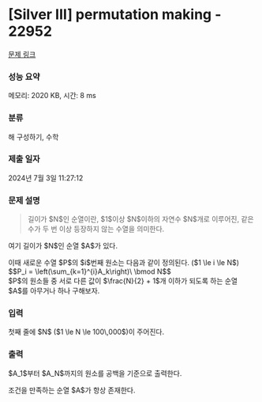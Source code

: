 # [Silver III] permutation making - 22952 

[문제 링크](https://www.acmicpc.net/problem/22952) 

### 성능 요약

메모리: 2020 KB, 시간: 8 ms

### 분류

해 구성하기, 수학

### 제출 일자

2024년 7월 3일 11:27:12

### 문제 설명

<blockquote>
<p>길이가 $N$인 순열이란, $1$이상 $N$이하의 자연수 $N$개로 이루어진, 같은 수가 두 번 이상 등장하지 않는 수열을 의미한다. </p>
</blockquote>

<p>여기 길이가 $N$인 순열 $A$가 있다.</p>

<p>이때 새로운 수열 $P$의 $i$번째 원소는 다음과 같이 정의된다. ($1 \le i \le N$)<br>
$$P_i = \left(\sum_{k=1}^{i}A_k\right)\ \bmod N$$<br>
$P$의 원소들 중 서로 다른 값이 $\frac{N}{2} + 1$개 이하가 되도록 하는 순열 $A$를 아무거나 하나 구해보자.</p>

### 입력 

 <p>첫째 줄에 $N$ ($1 \le N \le 100\,000$)이 주어진다.</p>

### 출력 

 <p>$A_1$부터 $A_N$까지의 원소를 공백을 기준으로 출력한다.</p>

<p>조건을 만족하는 순열 $A$가 항상 존재한다.</p>

